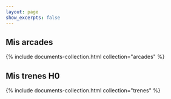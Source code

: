 ```yaml
---
layout: page
show_excerpts: false
---
```


## Mis arcades

<div class="entries-grid">
  {% include documents-collection.html collection="arcades" %}
</div>

## Mis trenes H0

<div class="entries-grid">
  {% include documents-collection.html collection="trenes" %}
</div>
